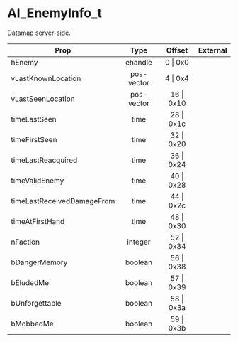 # AI_EnemyInfo_t
Datamap server-side.

|Prop|Type|Offset|External|
|---|:-:|:-:|--:|
|hEnemy|ehandle|0 \| 0x0||
|vLastKnownLocation|pos-vector|4 \| 0x4||
|vLastSeenLocation|pos-vector|16 \| 0x10||
|timeLastSeen|time|28 \| 0x1c||
|timeFirstSeen|time|32 \| 0x20||
|timeLastReacquired|time|36 \| 0x24||
|timeValidEnemy|time|40 \| 0x28||
|timeLastReceivedDamageFrom|time|44 \| 0x2c||
|timeAtFirstHand|time|48 \| 0x30||
|nFaction|integer|52 \| 0x34||
|bDangerMemory|boolean|56 \| 0x38||
|bEludedMe|boolean|57 \| 0x39||
|bUnforgettable|boolean|58 \| 0x3a||
|bMobbedMe|boolean|59 \| 0x3b||
